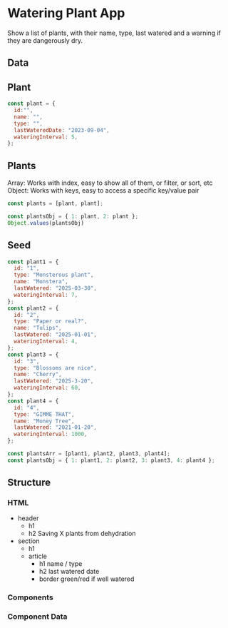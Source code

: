 # Watering Plant App

Show a list of plants, with their name, type, last watered and a warning if they are dangerously dry.

## Data

## Plant

```js
const plant = {
  id:"",
  name: "",
  type: "",
  lastWateredDate: "2023-09-04",
  wateringInterval: 5,
};
```

## Plants

Array: Works with index, easy to show all of them, or filter, or sort, etc
Object: Works with keys, easy to access a specific key/value pair


```js
const plants = [plant, plant];

const plantsObj = { 1: plant, 2: plant };
Object.values(plantsObj)
```

## Seed

```jsx
const plant1 = {
  id: "1",
  type: "Monsterous plant",
  name: "Monstera",
  lastWatered: "2025-03-30",
  wateringInterval: 7,
};
const plant2 = {
  id: "2",
  type: "Paper or real?",
  name: "Tulips",
  lastWatered: "2025-01-01",
  wateringInterval: 4,
};
const plant3 = {
  id: "3",
  type: "Blossoms are nice",
  name: "Cherry",
  lastWatered: "2025-3-20",
  wateringInterval: 60,
};
const plant4 = {
  id: "4",
  type: "GIMME THAT",
  name: "Money Tree",
  lastWatered: "2021-01-20",
  wateringInterval: 1000,
};

const plantsArr = [plant1, plant2, plant3, plant4];
const plantsObj = { 1: plant1, 2: plant2, 3: plant3, 4: plant4 };
```

## Structure

### HTML

- header
  - h1
  - h2 Saving X plants from dehydration
- section
  - h1
  - article
    - h1 name / type
    - h2 last watered date
    - border green/red if well watered

### Components


### Component Data
